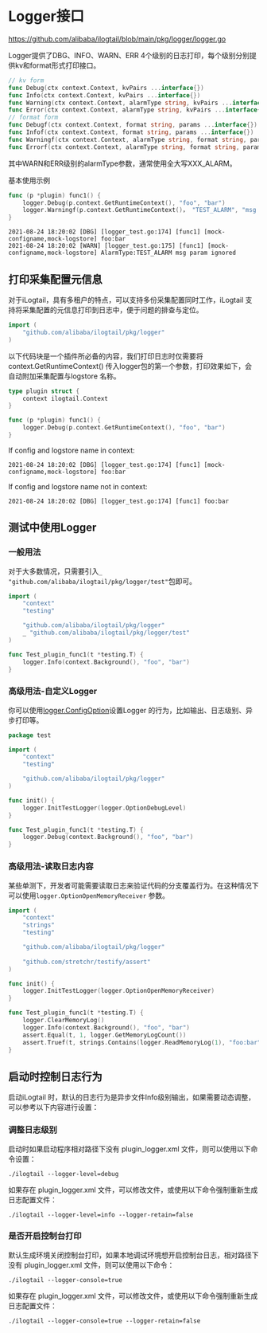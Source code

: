 # Logger接口

<https://github.com/alibaba/ilogtail/blob/main/pkg/logger/logger.go>

Logger提供了DBG、INFO、WARN、ERR 4个级别的日志打印，每个级别分别提供kv和format形式打印接口。

```go
// kv form
func Debug(ctx context.Context, kvPairs ...interface{})
func Info(ctx context.Context, kvPairs ...interface{})
func Warning(ctx context.Context, alarmType string, kvPairs ...interface{})
func Error(ctx context.Context, alarmType string, kvPairs ...interface{})
// format form
func Debugf(ctx context.Context, format string, params ...interface{})
func Infof(ctx context.Context, format string, params ...interface{})
func Warningf(ctx context.Context, alarmType string, format string, params ...interface{})
func Errorf(ctx context.Context, alarmType string, format string, params ...interface{})
```

其中WARN和ERR级别的alarmType参数，通常使用全大写XXX_ALARM。

基本使用示例

```go
func (p *plugin) func1() {
    logger.Debug(p.context.GetRuntimeContext(), "foo", "bar")
    logger.Warningf(p.context.GetRuntimeContext()， "TEST_ALARM", "msg %s", "param ignored")
}
```

```text
2021-08-24 18:20:02 [DBG] [logger_test.go:174] [func1] [mock-configname,mock-logstore] foo:bar
2021-08-24 18:20:02 [WARN] [logger_test.go:175] [func1] [mock-configname,mock-logstore] AlarmType:TEST_ALARM msg param ignored
```

## 打印采集配置元信息

对于iLogtail，具有多租户的特点，可以支持多份采集配置同时工作，iLogtail 支持将采集配置的元信息打印到日志中，便于问题的排查与定位。

```go
import (
    "github.com/alibaba/ilogtail/pkg/logger"
)
```

以下代码块是一个插件所必备的内容，我们打印日志时仅需要将context.GetRuntimeContext() 传入logger包的第一个参数，打印效果如下，会自动附加采集配置与logstore 名称。

```go
type plugin struct {
    context ilogtail.Context
}

func (p *plugin) func1() {
    logger.Debug(p.context.GetRuntimeContext(), "foo", "bar")
}
```

If config and logstore name in context:

```text
2021-08-24 18:20:02 [DBG] [logger_test.go:174] [func1] [mock-configname,mock-logstore] foo:bar
```

If config and logstore name not in context:

```text
2021-08-24 18:20:02 [DBG] [logger_test.go:174] [func1] foo:bar
```

## 测试中使用Logger

### 一般用法

对于大多数情况，只需要引入`_ "github.com/alibaba/ilogtail/pkg/logger/test"`包即可。

```go
import (
    "context"
    "testing"

    "github.com/alibaba/ilogtail/pkg/logger"
    _ "github.com/alibaba/ilogtail/pkg/logger/test"
)

func Test_plugin_func1(t *testing.T) {
    logger.Info(context.Background(), "foo", "bar")
}
```

### 高级用法-自定义Logger

你可以使用[logger.ConfigOption](https://github.com/alibaba/ilogtail/blob/main/pkg/logger/option.go)设置Logger 的行为，比如输出、日志级别、异步打印等。

```go
package test

import (
    "context"
    "testing"

    "github.com/alibaba/ilogtail/pkg/logger"
)

func init() {
    logger.InitTestLogger(logger.OptionDebugLevel)
}

func Test_plugin_func1(t *testing.T) {
    logger.Debug(context.Background(), "foo", "bar")
}
```

### 高级用法-读取日志内容

某些单测下，开发者可能需要读取日志来验证代码的分支覆盖行为。在这种情况下可以使用`logger.OptionOpenMemoryReceiver` 参数。

```go
import (
    "context"
    "strings"
    "testing"

    "github.com/alibaba/ilogtail/pkg/logger"
 
    "github.com/stretchr/testify/assert"
)

func init() {
    logger.InitTestLogger(logger.OptionOpenMemoryReceiver)
}

func Test_plugin_func1(t *testing.T) {
    logger.ClearMemoryLog()
    logger.Info(context.Background(), "foo", "bar")
    assert.Equal(t, 1, logger.GetMemoryLogCount())
    assert.Truef(t, strings.Contains(logger.ReadMemoryLog(1), "foo:bar"), "got %s", logger.ReadMemoryLog(1))
}
```

## 启动时控制日志行为

启动iLogtail 时，默认的日志行为是异步文件Info级别输出，如果需要动态调整，可以参考以下内容进行设置：

### 调整日志级别

启动时如果启动程序相对路径下没有 plugin_logger.xml 文件，则可以使用以下命令设置：

```shell
./ilogtail --logger-level=debug
```

如果存在 plugin_logger.xml 文件，可以修改文件，或使用以下命令强制重新生成日志配置文件：

```shell
./ilogtail --logger-level=info --logger-retain=false
```

### 是否开启控制台打印

默认生成环境关闭控制台打印，如果本地调试环境想开启控制台日志，相对路径下没有 plugin_logger.xml 文件，则可以使用以下命令：

```shell
./ilogtail --logger-console=true
```

如果存在 plugin_logger.xml 文件，可以修改文件，或使用以下命令强制重新生成日志配置文件：

```shell
./ilogtail --logger-console=true --logger-retain=false
```
